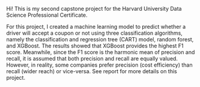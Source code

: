 Hi! This is my second capstone project for the Harvard University Data Science Professional Certificate.

For this project, I created a machine learning model to predict whether a driver will accept a coupon or not using three classification algorithms, namely
the classification and regression tree (CART) model, random forest, and XGBoost. The results showed that XGBoost provides the highest F1 score. Meanwhile, since the F1 score is the harmonic mean of precision and recall, it is assumed that both precision and recall are equally valued. However, in reality, some companies prefer precision (cost efficiency) than recall (wider reach) or vice-versa. See report for more details on this project.
